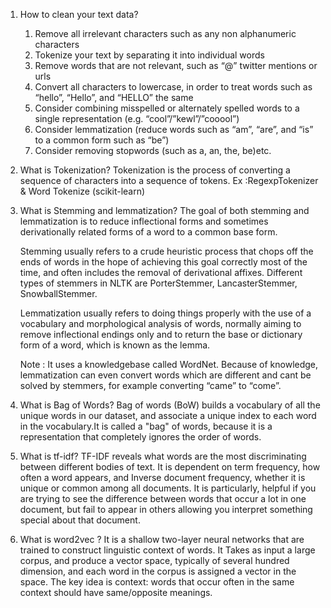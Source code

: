 1. How to clean your text data?
    1. Remove all irrelevant characters such as any non alphanumeric characters
    2. Tokenize your text by separating it into individual words
    3. Remove words that are not relevant, such as “@” twitter mentions or urls
    4. Convert all characters to lowercase, in order to treat words such as “hello”, “Hello”, and “HELLO” the same
    5. Consider combining misspelled or alternately spelled words to a single representation (e.g. “cool”/”kewl”/”cooool”)
    6. Consider lemmatization (reduce words such as “am”, “are”, and “is” to a common form such as “be”)
    7. Consider removing stopwords (such as a, an, the, be)etc.


2. What is Tokenization?
    Tokenization is the process of converting a sequence of characters into a sequence of tokens. Ex :RegexpTokenizer & Word Tokenize (scikit-learn)


3. What is Stemming and lemmatization?
    The goal of both stemming and lemmatization is to reduce inflectional forms and sometimes derivationally related forms of a word to a common base form.

    Stemming usually refers to a crude heuristic process that chops off the ends of words in the hope of achieving this goal correctly most of the time, and often includes the removal of derivational affixes. Different types of stemmers in NLTK are PorterStemmer, LancasterStemmer, SnowballStemmer.

    Lemmatization usually refers to doing things properly with the use of a vocabulary and morphological analysis of words, normally aiming to remove inflectional endings only and to return the base or dictionary form of a word, which is known as the lemma.

    Note : It uses a knowledgebase called WordNet. Because of knowledge, lemmatization can even convert words which are different and cant be solved by stemmers, for example converting “came” to “come”.


4. What is Bag of Words?
    Bag of words (BoW) builds a vocabulary of all the unique words in our dataset, and associate a unique index to each word in the vocabulary.It is called a "bag" of words, because it is a representation that completely ignores the order of words.


5. What is tf-idf?
    TF-IDF reveals what words are the most discriminating between different bodies of text. It is dependent on term frequency, how often a word appears, and Inverse document frequency, whether it is unique or common among all documents. It is particularly, helpful if you are trying to see the difference between words that occur a lot in one document, but fail to appear in others allowing you interpret something special about that document.


6. What is word2vec ?
    It is a shallow two-layer neural networks that are trained to construct linguistic context of words. It Takes as input a large corpus, and produce a vector space, typically of several hundred dimension, and each word in the corpus is assigned a vector in the space. The key idea is context: words that occur often in the same context should have same/opposite meanings.